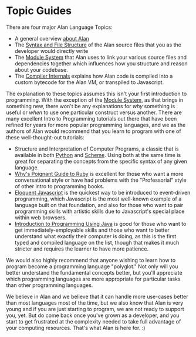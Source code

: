 # Topic Guides

There are four major Alan Language Topics: 

- A general overview [about Alan](./about_alan.md)
- The [Syntax and File Structure](./file_structure.md) of the Alan source files that you as the developer would directly write
- The [Module System](./modules.md) that Alan uses to link your various source files and dependencies together which influences how you structure and reason about your codebase.
- The [Compiler Internals](./compiler_internals.md) explains how Alan code is compiled into a custom bytecode for the Alan VM, or transpiled to Javascript.

The explanation to these topics assumes this isn't your first introduction to programming. With the exception of the [Module System](./modules.md), as that brings in something new, there won't be any explanations for *why* something is useful or *when* to use one particular construct versus another. There are many excellent Intro to Programming tutorials out there that have been refined for years for more popular programming languages, and we as the authors of Alan would recommend that you learn to program with one of these well-thought-out tutorials:

* Structure and Interpretation of Computer Programs, a classic that is available in both [Python](https://wizardforcel.gitbooks.io/sicp-in-python/content/index.html) and [Scheme](https://mitpress.mit.edu/sites/default/files/sicp/index.html). Using both at the same time is great for separating the concepts from the specific syntax of any given language.
* [Why's Poignant Guide to Ruby](https://poignant.guide/) is excellent for those who want a more conversational style or have had problems with the "Professorial" style of other intro to programming books.
* [Eloquent Javascript](https://eloquentjavascript.net/) is the quickest way to be introduced to event-driven programming, which Javascript is the most well-known example of a language built on that foundation, and also for those who want to pair programming skills with artistic skills due to Javascript's special place within web browsers.
* [Introduction to Programming Using Java](http://math.hws.edu/javanotes/) is good for those who want to get immediately-employable skills and those who want to better understand what exactly their computer is doing, as this is the first typed and compiled language on the list, though that makes it much stricter and requires the learner to have more patience.

We would also highly recommend that anyone wishing to learn how to program become a programming language "polyglot." Not only will you better understand the fundamental concepts better, but you'll appreciate which programming languages are more appropriate for particular tasks than other programming languages.

We believe in Alan and we believe that it can handle more use-cases better than most languages most of the time, but we also know that Alan is very young and if you are just starting to program, we are not ready to support you, yet. But do come back once you've grown as a developer, and you start to get frustrated at the complexity needed to take full advantage of your computing resources. That's what Alan is here for. :)
